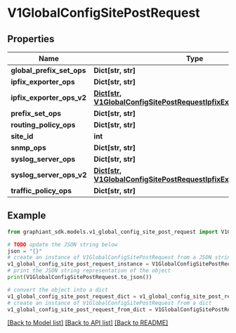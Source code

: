 # V1GlobalConfigSitePostRequest


## Properties

Name | Type | Description | Notes
------------ | ------------- | ------------- | -------------
**global_prefix_set_ops** | **Dict[str, str]** |  | [optional] 
**ipfix_exporter_ops** | **Dict[str, str]** |  | [optional] 
**ipfix_exporter_ops_v2** | [**Dict[str, V1GlobalConfigSitePostRequestIpfixExporterOpsV2Value]**](V1GlobalConfigSitePostRequestIpfixExporterOpsV2Value.md) |  | [optional] 
**prefix_set_ops** | **Dict[str, str]** |  | [optional] 
**routing_policy_ops** | **Dict[str, str]** |  | [optional] 
**site_id** | **int** |  | [optional] 
**snmp_ops** | **Dict[str, str]** |  | [optional] 
**syslog_server_ops** | **Dict[str, str]** |  | [optional] 
**syslog_server_ops_v2** | [**Dict[str, V1GlobalConfigSitePostRequestIpfixExporterOpsV2Value]**](V1GlobalConfigSitePostRequestIpfixExporterOpsV2Value.md) |  | [optional] 
**traffic_policy_ops** | **Dict[str, str]** |  | [optional] 

## Example

```python
from graphiant_sdk.models.v1_global_config_site_post_request import V1GlobalConfigSitePostRequest

# TODO update the JSON string below
json = "{}"
# create an instance of V1GlobalConfigSitePostRequest from a JSON string
v1_global_config_site_post_request_instance = V1GlobalConfigSitePostRequest.from_json(json)
# print the JSON string representation of the object
print(V1GlobalConfigSitePostRequest.to_json())

# convert the object into a dict
v1_global_config_site_post_request_dict = v1_global_config_site_post_request_instance.to_dict()
# create an instance of V1GlobalConfigSitePostRequest from a dict
v1_global_config_site_post_request_from_dict = V1GlobalConfigSitePostRequest.from_dict(v1_global_config_site_post_request_dict)
```
[[Back to Model list]](../README.md#documentation-for-models) [[Back to API list]](../README.md#documentation-for-api-endpoints) [[Back to README]](../README.md)


